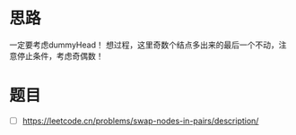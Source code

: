 # 思路

一定要考虑dummyHead！ 想过程，这里奇数个结点多出来的最后一个不动，注意停止条件，考虑奇偶数！

# 题目

- [ ] https://leetcode.cn/problems/swap-nodes-in-pairs/description/

